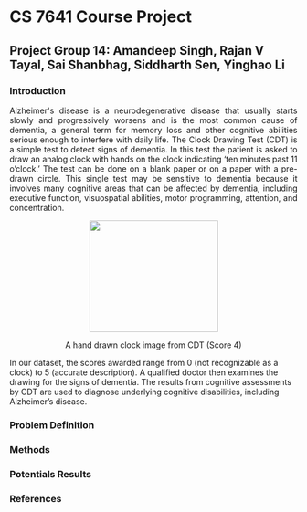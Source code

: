 # CS 7641 Course Project

## Project Group 14: Amandeep Singh, Rajan V Tayal, Sai Shanbhag, Siddharth Sen, Yinghao Li

### Introduction
<p align="justify">
Alzheimer's disease is a neurodegenerative disease that usually starts slowly and progressively worsens and is the most common cause of dementia, a general term for memory loss and other cognitive abilities serious enough to interfere with daily life. The Clock Drawing Test (CDT) is a simple test to detect signs of dementia. In this test the patient is asked to draw an analog clock with hands on the clock indicating ‘ten minutes past 11 o’clock.’ The test can be done on a blank paper or on a paper with a pre-drawn circle. This single test may be sensitive to dementia because it involves many cognitive areas that can be affected by dementia, including executive function, visuospatial abilities, motor programming, attention, and concentration.</p>
<p align="center">
  <img width="225" height="196" src="https://d3000t1r8yrm6n.cloudfront.net/uploads/ckeditor/pictures/236/image.png">
</p>
<p align = "center">
A hand drawn clock image from CDT (Score 4)
</p>
In our dataset, the scores awarded range from 0 (not recognizable as a clock) to 5 (accurate description). A qualified doctor then examines the drawing for the signs of dementia. The results from cognitive assessments by CDT are used to diagnose underlying cognitive disabilities, including Alzheimer’s disease.

### Problem Definition

### Methods

### Potentials Results

### References
